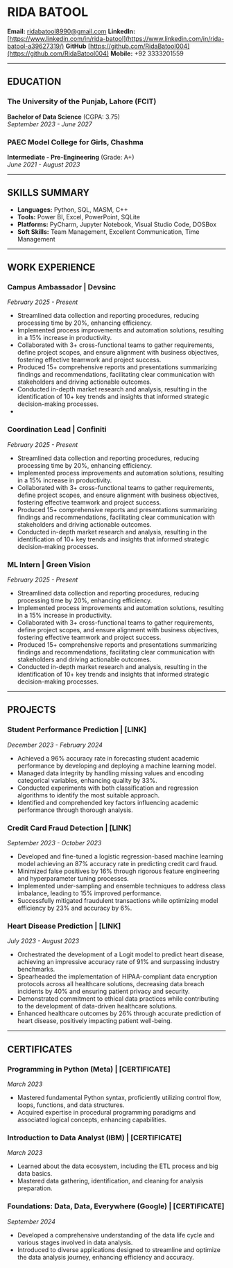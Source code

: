# RIDA BATOOL  
**Email:** [ridabatool8990@gmail.com](ridabatool8990@gmail.com) 
**LinkedIn:**  [https://www.linkedin.com/in/rida-batool](https://www.linkedin.com/in/rida-batool-a39627319/) 
**GitHub** [https://github.com/RidaBatool004](https://github.com/RidaBatool004) 
**Mobile:** +92 3333201559  

---

## EDUCATION  

### The University of the Punjab, Lahore (FCIT)
**Bachelor of Data Science** (CGPA: 3.75)  
_September 2023 - June 2027_

### PAEC Model College for Girls, Chashma 
**Intermediate - Pre-Engineering** (Grade: A+)  
_June 2021 - August 2023_  

---

## SKILLS SUMMARY  

- **Languages:** Python, SQL, MASM, C++   
- **Tools:** Power BI, Excel, PowerPoint, SQLite  
- **Platforms:** PyCharm, Jupyter Notebook, Visual Studio Code, DOSBox
- **Soft Skills:** Team Management, Excellent Communication, Time Management  

---

## WORK EXPERIENCE  

### **Campus Ambassador | Devsinc**  
_February 2025 - Present_  

- Streamlined data collection and reporting procedures, reducing processing time by 20%, enhancing efficiency.  
- Implemented process improvements and automation solutions, resulting in a 15% increase in productivity.  
- Collaborated with 3+ cross-functional teams to gather requirements, define project scopes, and ensure alignment with business objectives, fostering effective teamwork and project success.  
- Produced 15+ comprehensive reports and presentations summarizing findings and recommendations, facilitating clear communication with stakeholders and driving actionable outcomes.  
- Conducted in-depth market research and analysis, resulting in the identification of 10+ key trends and insights that informed strategic decision-making processes.
- 
### **Coordination Lead | Confiniti**  
_February 2025 - Present_  

- Streamlined data collection and reporting procedures, reducing processing time by 20%, enhancing efficiency.  
- Implemented process improvements and automation solutions, resulting in a 15% increase in productivity.  
- Collaborated with 3+ cross-functional teams to gather requirements, define project scopes, and ensure alignment with business objectives, fostering effective teamwork and project success.  
- Produced 15+ comprehensive reports and presentations summarizing findings and recommendations, facilitating clear communication with stakeholders and driving actionable outcomes.  
- Conducted in-depth market research and analysis, resulting in the identification of 10+ key trends and insights that informed strategic decision-making processes.

### **ML Intern | Green Vision**  
_February 2025 - Present_  

- Streamlined data collection and reporting procedures, reducing processing time by 20%, enhancing efficiency.  
- Implemented process improvements and automation solutions, resulting in a 15% increase in productivity.  
- Collaborated with 3+ cross-functional teams to gather requirements, define project scopes, and ensure alignment with business objectives, fostering effective teamwork and project success.  
- Produced 15+ comprehensive reports and presentations summarizing findings and recommendations, facilitating clear communication with stakeholders and driving actionable outcomes.  
- Conducted in-depth market research and analysis, resulting in the identification of 10+ key trends and insights that informed strategic decision-making processes.  
---

## PROJECTS  

### **Student Performance Prediction | [LINK]**  
_December 2023 - February 2024_  

- Achieved a 96% accuracy rate in forecasting student academic performance by developing and deploying a machine learning model.  
- Managed data integrity by handling missing values and encoding categorical variables, enhancing quality by 33%.  
- Conducted experiments with both classification and regression algorithms to identify the most suitable approach.  
- Identified and comprehended key factors influencing academic performance through thorough analysis.  

### **Credit Card Fraud Detection | [LINK]**  
_September 2023 - October 2023_  

- Developed and fine-tuned a logistic regression-based machine learning model achieving an 87% accuracy rate in predicting credit card fraud.  
- Minimized false positives by 16% through rigorous feature engineering and hyperparameter tuning processes.  
- Implemented under-sampling and ensemble techniques to address class imbalance, leading to 15% improved performance.  
- Successfully mitigated fraudulent transactions while optimizing model efficiency by 23% and accuracy by 6%.  

### **Heart Disease Prediction | [LINK]**  
_July 2023 - August 2023_  

- Orchestrated the development of a Logit model to predict heart disease, achieving an impressive accuracy rate of 91% and surpassing industry benchmarks.  
- Spearheaded the implementation of HIPAA-compliant data encryption protocols across all healthcare solutions, decreasing data breach incidents by 40% and ensuring patient privacy and security.  
- Demonstrated commitment to ethical data practices while contributing to the development of data-driven healthcare solutions.  
- Enhanced healthcare outcomes by 26% through accurate prediction of heart disease, positively impacting patient well-being.  

---

## CERTIFICATES  

### **Programming in Python (Meta) | [CERTIFICATE]**  
_March 2023_  
- Mastered fundamental Python syntax, proficiently utilizing control flow, loops, functions, and data structures.  
- Acquired expertise in procedural programming paradigms and associated logical concepts, enhancing capabilities.  

### **Introduction to Data Analyst (IBM) | [CERTIFICATE]**  
_March 2023_  
- Learned about the data ecosystem, including the ETL process and big data basics.  
- Mastered data gathering, identification, and cleaning for analysis preparation.  

### **Foundations: Data, Data, Everywhere (Google) | [CERTIFICATE]**  
_September 2024_  
- Developed a comprehensive understanding of the data life cycle and various stages involved in data analysis.  
- Introduced to diverse applications designed to streamline and optimize the data analysis journey, enhancing efficiency and accuracy.  
